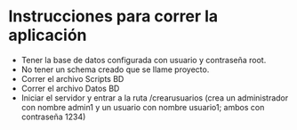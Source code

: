 Instrucciones para correr la aplicación
====

- Tener la base de datos configurada con usuario y contraseña root.
- No tener un schema creado que se llame proyecto.
- Correr el archivo Scripts BD
- Correr el archivo Datos BD
- Iniciar el servidor y entrar a la ruta /crearusuarios (crea un administrador con nombre admin1 y un usuario con nombre usuario1; ambos con contraseña 1234)